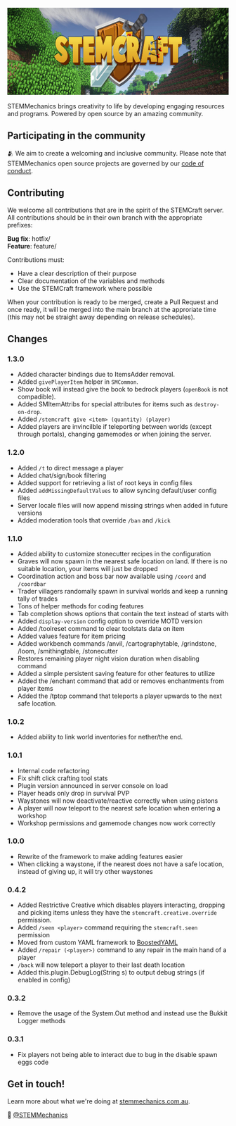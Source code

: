 <p align="center"><img src="https://github.com/STEMMechanics/.github/blob/main/stemcraft-sky-logo.jpg?raw=true" width="666" height="198"></p>

STEMMechanics brings creativity to life by developing engaging resources and programs. Powered by open source by an amazing community.

## Participating in the community

🫂 We aim to create a welcoming and inclusive community. Please note that STEMMechanics open source projects are governed by our [code of conduct](code-of-conduct.md).

## Contributing

We welcome all contributions that are in the spirit of the STEMCraft server. All contributions should be in their own branch with the appropriate prefixes:

**Bug fix**: hotfix/<name>\
**Feature**: feature/<name>

Contributions must:

-   Have a clear description of their purpose
-   Clear documentation of the variables and methods
-   Use the STEMCraft framework where possible

When your contribution is ready to be merged, create a Pull Request and once ready, it will be merged into the main branch at the approriate time (this may not be straight away depending on release schedules).

## Changes

### 1.3.0

-   Added character bindings due to ItemsAdder removal.
-   Added `givePlayerItem` helper in `SMCommon`.
-   Show book will instead give the book to bedrock players (`openBook` is not compadible).
-   Added SMItemAttribs for special attributes for items such as `destroy-on-drop`.
-   Added `/stemcraft give <item> (quantity) (player)`
-   Added players are invincilble if teleporting between worlds (except through portals), changing gamemodes or when joining the server.

### 1.2.0

-   Added `/t` to direct message a player
-   Added chat/sign/book filtering
-   Added support for retrieving a list of root keys in config files
-   Added `addMissingDefaultValues` to allow syncing default/user config files
-   Server locale files will now append missing strings when added in future versions
-   Added moderation tools that override `/ban` and `/kick`

### 1.1.0

-   Added ability to customize stonecutter recipes in the configuration
-   Graves will now spawn in the nearest safe location on land. If there is no suitable location, your items will just be dropped
-   Coordination action and boss bar now available using `/coord` and `/coordbar`
-   Trader villagers randomally spawn in survival worlds and keep a running tally of trades
-   Tons of helper methods for coding features
-   Tab completion shows options that contain the text instead of starts with
-   Added `display-version` config option to override MOTD version
-   Added /toolreset command to clear toolstats data on item
-   Added values feature for item pricing
-   Added workbench commands /anvil, /cartographytable, /grindstone, /loom, /smithingtable, /stonecutter
-   Restores remaining player night vision duration when disabling command
-   Added a simple persistent saving feature for other features to utilize
-   Added the /enchant command that add or removes enchantments from player items
-   Added the /tptop command that teleports a player upwards to the next safe location.

### 1.0.2

-   Added ability to link world inventories for nether/the end.

### 1.0.1

-   Internal code refactoring
-   Fix shift click crafting tool stats
-   Plugin version announced in server console on load
-   Player heads only drop in survival PVP
-   Waystones will now deactivate/reactive correctly when using pistons
-   A player will now teleport to the nearest safe location when entering a workshop
-   Workshop permissions and gamemode changes now work correctly

### 1.0.0

-   Rewrite of the framework to make adding features easier
-   When clicking a waystone, if the nearest does not have a safe location, instead of giving up, it will try other waystones

### 0.4.2

-   Added Restrictive Creative which disables players interacting, dropping and picking items unless they have the `stemcraft.creative.override` permission.
-   Added `/seen <player>` command requiring the `stemcraft.seen` permission
-   Moved from custom YAML framework to [BoostedYAML](https://github.com/dejvokep/boosted-yaml)
-   Added `/repair (<player>)` command to any repair in the main hand of a player
-   `/back` will now teleport a player to their last death location
-   Added this.plugin.DebugLog(String s) to output debug strings (if enabled in config)

### 0.3.2

-   Remove the usage of the System.Out method and instead use the Bukkit Logger methods

### 0.3.1

-   Fix players not being able to interact due to bug in the disable spawn eggs code

## Get in touch!

Learn more about what we're doing at [stemmechanics.com.au](https://stemmechanics.com.au).

👋 [@STEMMechanics](https://twitter.com/STEMMechanics)
